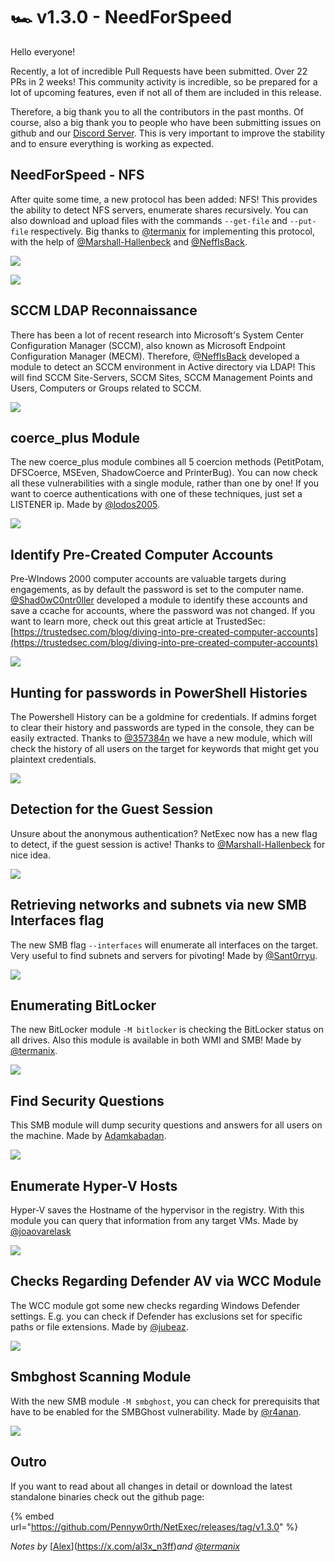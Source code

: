 # 🏎️ v1.3.0 - NeedForSpeed

Hello everyone!

Recently, a lot of incredible Pull Requests have been submitted. Over 22 PRs in 2 weeks! This community activity is incredible, so be prepared for a lot of upcoming features, even if not all of them are included in this release.

Therefore, a big thank you to all the contributors in the past months. Of course, also a big thank you to people who have been submitting issues on github and our [Discord Server](https://discord.gg/pjwUTQzg8R). This is very important to improve the stability and to ensure everything is working as expected.

## NeedForSpeed - NFS

After quite some time, a new protocol has been added: NFS! This provides the ability to detect NFS servers, enumerate shares recursively. You can also download and upload files with the commands `--get-file` and `--put-file` respectively. Big thanks to [@termanix](https://github.com/termanix) for implementing this protocol, with the help of [@Marshall-Hallenbeck](https://x.com/MJHallenbeck) and [@NeffIsBack](https://x.com/al3x_n3ff).

![](https://github.com/user-attachments/assets/214662be-b873-42b1-b515-9f73c28828c3)

![](https://github.com/user-attachments/assets/861765a4-8b45-4390-b7bc-62182e2c1286)

## SCCM LDAP Reconnaissance

There has been a lot of recent research into Microsoft's System Center Configuration Manager (SCCM), also known as Microsoft Endpoint Configuration Manager (MECM). Therefore, [@NeffIsBack](https://x.com/al3x_n3ff) developed a module to detect an SCCM environment in Active directory via LDAP! This will find SCCM Site-Servers, SCCM Sites, SCCM Management Points and Users, Computers or Groups related to SCCM.

![](https://github.com/user-attachments/assets/8e9f3f14-0f98-453d-8db7-4abe5dc5b7da)

## coerce\_plus Module

The new coerce\_plus module combines all 5 coercion methods (PetitPotam, DFSCoerce, MSEven, ShadowCoerce and PrinterBug). You can now check all these vulnerabilities with a single module, rather than one by one! If you want to coerce authentications with one of these techniques, just set a LISTENER ip. Made by [@lodos2005](https://github.com/lodos2005).

![](https://github.com/user-attachments/assets/fcc9d81f-15a1-4d44-8b3a-f9c534973153)

## Identify Pre-Created Computer Accounts

Pre-WIndows 2000 computer accounts are valuable targets during engagements, as by default the password is set to the computer name. [@Shad0wC0ntr0ller](https://x.com/Shad0wCntr0ller) developed a module to identify these accounts and save a ccache for accounts, where the password was not changed. If you want to learn more, check out this great article at TrustedSec: [https://trustedsec.com/blog/diving-into-pre-created-computer-accounts](https://trustedsec.com/blog/diving-into-pre-created-computer-accounts)

![](https://github.com/user-attachments/assets/f2423fdb-d649-4fbf-baac-23eac596b4b7)

## Hunting for passwords in PowerShell Histories

The Powershell History can be a goldmine for credentials. If admins forget to clear their history and passwords are typed in the console, they can be easily extracted. Thanks to [@357384n](https://github.com/357384n) we have a new module, which will check the history of all users on the target for keywords that might get you plaintext credentials.

![](https://github.com/user-attachments/assets/5cdc6d16-341b-41d4-9e7d-9b78a363af44)

## Detection for the Guest Session

Unsure about the anonymous authentication? NetExec now has a new flag to detect, if the guest session is active! Thanks to [@Marshall-Hallenbeck](https://x.com/MJHallenbeck) for nice idea.

![](https://github.com/user-attachments/assets/6d3f7b15-8c0e-432d-8318-bf2d94ef9b83)

## Retrieving networks and subnets via new SMB Interfaces flag

The new SMB flag `--interfaces` will enumerate all interfaces on the target. Very useful to find subnets and servers for pivoting! Made by [@Sant0rryu](https://github.com/Sant0rryu).

![](https://github.com/user-attachments/assets/ceb885df-50e7-410f-971b-01ff107f5f81)

## Enumerating BitLocker

The new BitLocker module `-M bitlocker` is checking the BitLocker status on all drives. Also this module is available in both WMI and SMB! Made by [@termanix](https://github.com/termanix).

![](https://github.com/user-attachments/assets/ec6ac04d-5172-4201-aa41-497f8e0bb47e)

## Find Security Questions

This SMB module will dump security questions and answers for all users on the machine. Made by [Adamkabadan](https://github.com/Adamkadaban).

![](https://github.com/user-attachments/assets/9a28219d-b17a-4432-99a7-e4d7fe7862d0)

## Enumerate Hyper-V Hosts

Hyper-V saves the Hostname of the hypervisor in the registry. With this module you can query that information from any target VMs. Made by [@joaovarelask](https://x.com/joaovarelas)

![](https://github.com/user-attachments/assets/14a12c1d-12a6-4c3b-a6b0-995a16b6f155)

## Checks Regarding Defender AV via WCC Module

The WCC module got some new checks regarding Windows Defender settings. E.g. you can check if Defender has exclusions set for specific paths or file extensions. Made by [@jubeaz](https://github.com/jubeaz).

![](https://github.com/user-attachments/assets/e469059e-3113-4e7d-87c8-47160f3214c7)

## Smbghost Scanning Module

With the new SMB module `-M smbghost`, you can check for prerequisits that have to be enabled for the SMBGhost vulnerability. Made by [@r4anan](https://x.com/r4vanan).

![](https://github.com/user-attachments/assets/8f17c451-76ed-40dd-bc06-2f26b5277126)

## Outro

If you want to read about all changes in detail or download the latest standalone binaries check out the github page:

{% embed url="https://github.com/Pennyw0rth/NetExec/releases/tag/v1.3.0" %}

_Notes by_ [[Alex](https://app.gitbook.com/u/alCUfo8lzveMZiazRt7RlLHEgiO2 "mention")](https://x.com/al3x_n3ff)_and_ [_@termanix_](https://github.com/termanix)
